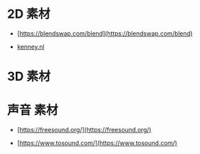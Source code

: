 # 2D 素材

- [https://blendswap.com/blend](https://blendswap.com/blend)

- [kenney.nl](https://www.kenney.nl/assets)

# 3D 素材

# 声音 素材

- [https://freesound.org/](https://freesound.org/)

- [https://www.tosound.com/](https://www.tosound.com/)
